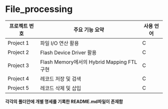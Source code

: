 # File_processing

| 프로젝트 번호 | 주요 기능 요약            | 사용 언어 |
|---------------|-------------------------------------------|------------|
| Project 1     | 파일 I/O 연산 활용                         | C          |
| Project 2     | Flash Device Driver 활용                  | C          |
| Project 3     | Flash Memory에서의 Hybrid Mapping FTL 구현 | C          |
| Project 4     | 레코드 저장 및 검색                        | C          |
| Project 5     | 레코드 삭제 및 삽입                        | C          |

**각각의 폴더안에 개별 명세를 기록한 README.md파일이 존재함**
